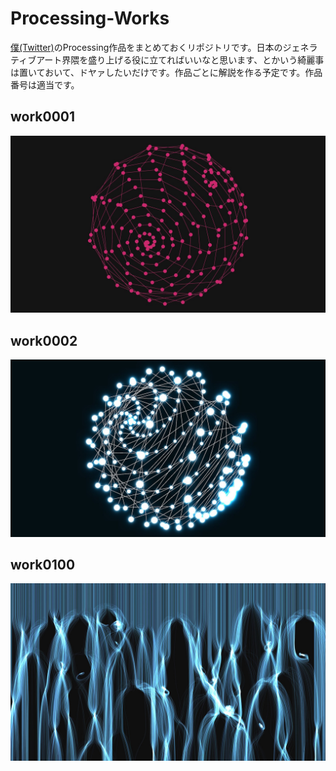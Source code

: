 # Processing-Works

[僕(Twitter)](https://twitter.com/)のProcessing作品をまとめておくリポジトリです。日本のジェネラティブアート界隈を盛り上げる役に立てればいいなと思います、とかいう綺麗事は置いておいて、ドヤァしたいだけです。作品ごとに解説を作る予定です。作品番号は適当です。

## work0001
![](./img/work0001.jpg)

## work0002
![](./img/work0002.jpg)

## work0100
![](./img/work0100.jpg)
